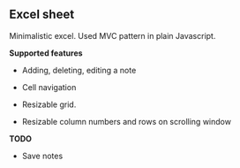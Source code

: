 ## Excel sheet

Minimalistic excel. Used MVC pattern in plain Javascript.

**Supported features**

* Adding, deleting, editing a note

* Cell navigation

* Resizable grid.

* Resizable column numbers and rows on scrolling window

**TODO**

* Save notes

